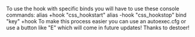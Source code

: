 To use the hook with specific binds you will have to use these console commands:
alias +hook "css_hookstart"
alias -hook "css_hookstop"
bind "key" +hook
To make this process easier you can use an autoexec.cfg or use a button like "E" which will come in future updates!
Thanks to destoer!
